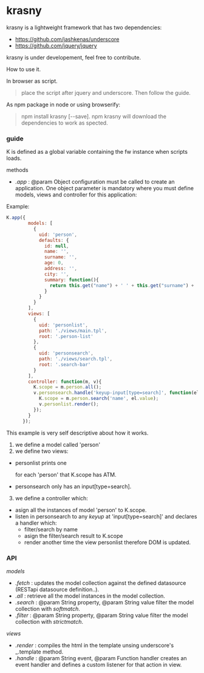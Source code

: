 # krasny

krasny is a lightweight framework that has two dependencies: 

- https://github.com/jashkenas/underscore
- https://github.com/jquery/jquery

krasny is under developement, feel free to contribute.

How to use it. 

In browser as script.

> place the script after jquery and underscore. Then follow the guide.

As npm package in node or using browserify:

> npm install krasny [--save]. npm krasny will download the dependencies to work as spected.

### guide

K is defined as a global variable containing the fw instance when scripts loads.

methods
- _.app_ : @param Object configuration 
must be called to create an application. One object parameter is mandatory where you must define models, views and controller for this application:

Example: 

``` javascript
K.app({
        models: [
          {
            uid: 'person',
            defaults: {
              id: null,
              name: '',
              surname: '',
              age: 0,
              address: '',
              city: '',
              summary: function(){
                return this.get("name") + ' ' + this.get("surname") + ', ' + this.get("age");
              }
            }
          }
        ],
        views: [
          {
            uid: 'personlist',
            path: './views/main.tpl',
            root: '.person-list'
          },
          {
            uid: 'personsearch',
            path: './views/search.tpl',
            root: '.search-bar'
          }
        ],
        controller: function(m, v){
          K.scope = m.person.all();
          v.personsearch.handle('keyup-input[type=search]', function(el, ev){
            K.scope = m.person.search('name', el.value);
            v.personlist.render();
          });
        }
      });
```
This example is very self descriptive about how it works.
1. we define a model called 'person'
2. we define two views:
  - personlist prints one <p> for each 'person' that K.scope has ATM.
  - personsearch only has an input[type=search].
3. we define a controller which:
  - asign all the instances of model 'person' to K.scope.
  - listen in personsearch to any *keyup* at 'input[type=search]' and declares a handler which:
    - filter/search by name
    - asign the filter/search result to K.scope
    - render another time the view personlist therefore DOM is updated.

### API

*models*

- _.fetch_ : 
updates the model collection against the defined datasource (RESTapi datasource definition..).
- _.all_ : 
retrieve all the model instances in the model collection.
- _.search_ : @param String property, @param String value
filter the model collection with *softmatch*.
- _.filter_ : @param String property, @param String value
filter the model collection with *strictmatch*.

*views*

- _.render_ :
compiles the html in the template unsing underscore's _.template method.
- _.handle_ : @param String event, @param Function handler
creates an event handler and defines a custom listener for that action in view.
